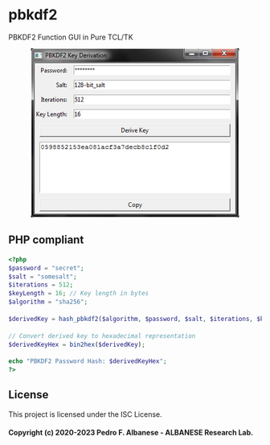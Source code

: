 # pbkdf2
PBKDF2 Function GUI in Pure TCL/TK

<div align="center">
 <img src="PBKDF2.png"</img>
</div>

## PHP compliant
```php
<?php
$password = "secret";
$salt = "somesalt";
$iterations = 512;
$keyLength = 16; // Key length in bytes
$algorithm = "sha256";

$derivedKey = hash_pbkdf2($algorithm, $password, $salt, $iterations, $keyLength, true);

// Convert derived key to hexadecimal representation
$derivedKeyHex = bin2hex($derivedKey);

echo "PBKDF2 Password Hash: $derivedKeyHex";
?>
```
## License

This project is licensed under the ISC License.

#### Copyright (c) 2020-2023 Pedro F. Albanese - ALBANESE Research Lab.
